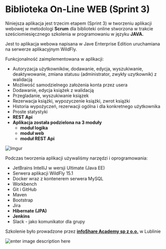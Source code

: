 # Biblioteka On-Line WEB (Sprint 3) 

Niniejsza aplikacja jest trzecim etapem (Sprint 3) w tworzeniu aplikacji webowej w metodologi **Scrum** dla biblioteki online stworzona w trakcie sześciomiesięcznego szkolenia w programowaniu w języku **JAVA.**

Jest to aplikacja webowa napisana w Jave Enterprise Edition uruchamiana na serwerze aplikacyjnym WildFly.

Funkcjonalność zaimplementowana w aplikacji:
- Autoryzacja użytkowników, dodawanie, edycja, wyszukiwanie, deaktywowanie, zmiana statusu 
(administrator, zwykły uzytkownik) z walidacją
 - Możliwość samodzielnego założenia konta przez usera
 - Dodawanie, edycja książek z walidacją
 - Przegladanie, wyszukiwanie ksiązek
 - Rezerwacja książki, wypozyczenie książki, zwrot książki
 - Historia wypożyczeń, rezerwacji ogólna i dla konkretnego użytkownika
 - Proste statystyki
 - **REST Api**
 - **Aplikacja została podzielona na 3 moduły** 
   - **moduł logika**
   - **moduł web**
   - **moduł REST Api** 
 
 ![Imgur](https://i.imgur.com/uKmR1XJ.png)
 
 Podczas tworzenia aplikacji używaliśmy narzędzi i oprogramowania:
 - JetBrains IntelliJ w wersji Ultimate (Java EE)
 - Serwera aplikacji WildFly 15.1
 - Docker wraz z kontenerem serwera MySQL
 - Workbench
 - Git i GitHub
 - Maven
 - Bootstrap
 - Jira
 - **Hibernate (JPA)**
 - **Jenkins**
 - Slack - jako komunikator dla grupy

Szkolenie było prowadzone przez **[infoShare Academy sp z o.o.](https://infoshareacademy.com/)** w Lublinie

![enter image description here](https://infoshareacademy.com/wp-content/themes/InfoShare/dist/img/svg/logo.svg)
